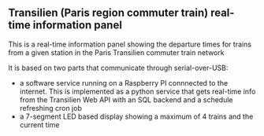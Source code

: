 ## Transilien (Paris region commuter train) real-time information panel

This is a real-time information panel showing the departure times for trains from a given station in the Paris Transilien commuter train network

It is based on two parts that communicate through serial-over-USB: 
- a software service running on a Raspberry PI connnected to the internet. This is implemented as a python service that gets real-time info from the Transilien Web API with an SQL backend and a schedule refreshing cron job
- a 7-segment LED based display showing a maximum of 4 trains and the current time


